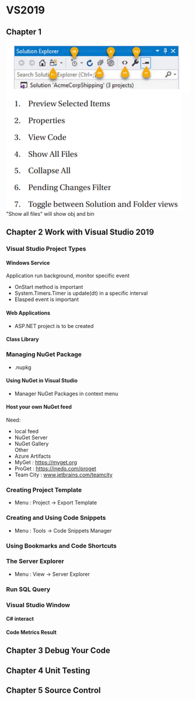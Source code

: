 # VS2019
## Chapter 1
![](img/101.png)  
![](img/102.png)  
"Show all files" will show obj and bin
## Chapter 2 Work with Visual Studio 2019
### Visual Studio Project Types
#### Windows Service
Application run background, monitor specific event
- OnStart method is important
- System.Timers.Timer is update(dt) in a specific interval
- Elasped event is important
#### Web Applications
- ASP.NET project is to be created
#### Class Library
### Managing NuGet Package
- .nupkg
#### Using NuGet in Visual Studio
- Manager NuGet Packages in context menu
#### Host your own NuGet feed
Need:
- local feed
- NuGet Server
- NuGet Gallery  
Other
- Azure Artifacts
- MyGet : https://myget.org
- ProGet : https://inedo.com/proget
- Team City : www.jetbrains.com/teamcity
### Creating Project Template
- Menu : Project -> Export Template
### Creating and Using Code Snippets
- Menu : Tools -> Code Snippets Manager
### Using Bookmarks and Code Shortcuts
### The Server Explorer
- Menu : View -> Server Explorer
### Run SQL Query
### Visual Studio Window
#### C# interact
#### Code Metrics Result
## Chapter 3 Debug Your Code
## Chapter 4 Unit Testing
## Chapter 5 Source Control